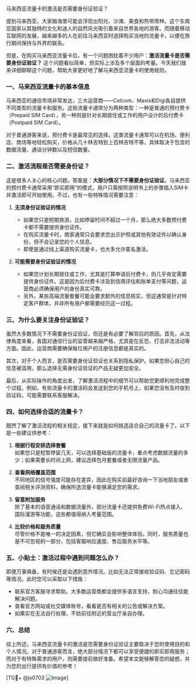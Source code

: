 马来西亚流量卡的激活是否需要身份证验证？

提到马来西亚，大家脑海里可能会浮现出阳光、沙滩、美食和热带雨林。这个东南亚国家以其独特的文化和迷人的自然风光吸引着来自世界各地的游客。而随着移动互联网的发展，越来越多的人在前往马来西亚时选择购买当地的流量卡，以便在旅行期间保持与外界的联系。

但是，在购买马来西亚流量卡后，有一个问题困扰着不少用户：**激活流量卡是否需要身份证验证？** 这个问题看似简单，但实际上涉及多个层面的考量。今天我们就来详细聊聊这个问题，帮助大家更好地了解马来西亚流量卡的使用规则。

### 一、马来西亚流量卡的基本信息

马来西亚的通信市场非常发达，三大运营商——Celcom、Maxis和Digi各自提供不同类型的流量卡和服务。这些流量卡通常分为两种类型：一种是普通的预付费卡（Prepaid SIM Card），另一种则是针对长期居住或工作的用户设计的后付费卡（Postpaid SIM Card）。

对于普通游客来说，预付费卡是最常见的选择。这类流量卡通常可以在机场、便利店、商场等地轻松购买，价格从几十林吉特到上百林吉特不等，具体取决于包含的数据流量、通话分钟数以及短信数量。

### 二、激活流程是否需要身份证？

这是很多人关心的核心问题。答案是：**大部分情况下不需要身份证验证**。马来西亚的预付费卡通常采用“即买即用”的模式，用户只需按照说明书上的步骤插入SIM卡并激活即可开始使用。不过，也有一些特殊情况需要注意：

1. **无须身份证验证的情况**  
   - 如果您只是短期旅游，比如停留时间不超过一个月，那么绝大多数预付费卡都不需要提供身份证件。
   - 在购买流量卡时，商家通常只会要求您出示护照或其他有效证件以确认身份，但不会记录您的个人信息。
   - 即使是通过线上渠道购买流量卡，也大多允许匿名激活。

2. **可能需要身份证验证的情况**  
   - 如果您计划长期居住或工作，尤其是打算申请后付费卡，则几乎肯定需要提供身份证件。这是因为后付费卡涉及到信用评估和账单支付等问题，运营商必须确保用户的身份真实可靠。
   - 另外，某些高端流量套餐可能会要求额外的信息核实，但这通常是针对特定客户群体，并非所有用户都需要经历这一过程。

### 三、为什么要关注身份证验证？

虽然大多数情况下不需要身份证验证，但还是有必要了解背后的原因。首先，从法律角度来看，各国对通信行业的监管越来越严格，尤其是在反恐、打击非法活动等方面。因此，运营商需要确保每位用户的注册信息都是真实的。

其次，对于个人而言，是否需要身份证验证也关系到隐私保护。如果您担心自己的信息被滥用，那么选择无需身份证验证的产品无疑更加安全。

最后，从实际操作的角度出发，了解激活流程中的细节可以帮助您更顺利地完成整个过程。例如，有些流量卡的激活码会发送到您的手机号上，如果您没有及时收到验证码，可能需要联系客服解决。

### 四、如何选择合适的流量卡？

既然了解了激活流程的相关规定，接下来就是如何挑选适合自己的流量卡了。以下是一些建议供参考：

1. **根据行程安排选择套餐**  
   如果您只是短暂停留几天，可以选择基础版的流量卡，重点考虑数据流量的多少；如果需要长时间上网，建议选择包月套餐或者无限流量产品。

2. **查看网络覆盖范围**  
   不同地区的信号强度可能存在差异，因此在购买前最好咨询一下当地朋友或者查阅相关评测资料，确保所选流量卡能够满足您的需求。

3. **留意附加服务**  
   除了基本的语音通话和数据流量外，部分流量卡还提供免费Wi-Fi热点接入、国际漫游等功能，这些都值得纳入考量范围。

4. **比较价格和服务质量**  
   尽管价格不是唯一的决定因素，但它确实会影响整体体验。同时，服务质量也是不可忽视的一部分，包括客服响应速度、售后服务水平等。

### 五、小贴士：激活过程中遇到问题怎么办？

即便万事俱备，有时候还是会遇到意外情况。比如无法正常接收验证码、忘记密码等情况。此时您可以采取以下措施：

- 联系官方客服寻求帮助。大多数运营商都会提供多语言支持，耐心沟通往往能解决问题。
- 查看官方网站或社交媒体账号，看看是否有相关的公告或解决方案。
- 如果实在无法自行处理，不妨前往附近的营业厅亲自办理。

### 六、总结

综上所述，马来西亚流量卡的激活是否需要身份证验证主要取决于您的使用目的和个人情况。对于普通游客而言，绝大部分情况下都可以享受便捷的即买即用服务；而对于有特殊需求的用户，则需要提前做好准备。希望本文能够解答您的疑惑，并为您的出行提供有价值的参考！

[TG💪+ @jx0703 ![Image](https://github.com/user-attachments/assets/dbca1d08-cadb-493c-b0ec-ad6f7a83f270)]